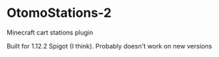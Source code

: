 # OtomoStations-2
Minecraft cart stations plugin

Built for 1.12.2 Spigot (I think). Probably doesn't work on new versions

